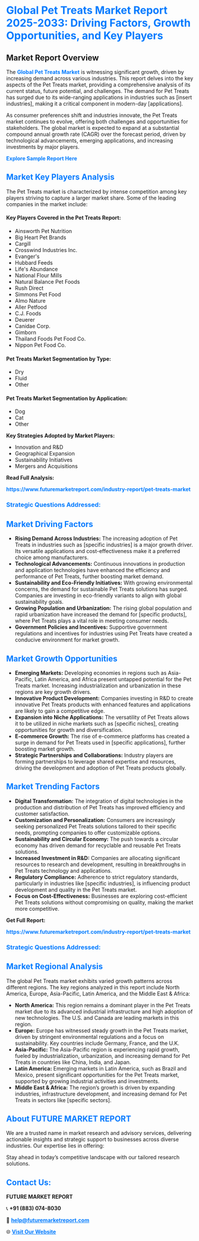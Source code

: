 <h1 style="color: #007BFF;">Global Pet Treats Market Report 2025-2033: Driving Factors, Growth Opportunities, and Key Players</h1>

<section id="overview">
<h2>Market Report Overview</h2>
<p>The <a href="https://www.futuremarketreport.com/industry-report/pet-treats-market" style="color: #007BFF; text-decoration: none;"><strong>Global Pet Treats Market</strong></a> is witnessing significant growth, driven by increasing demand across various industries. This report delves into the key aspects of the Pet Treats market, providing a comprehensive analysis of its current status, future potential, and challenges. The demand for Pet Treats has surged due to its wide-ranging applications in industries such as [insert industries], making it a critical component in modern-day [applications].</p>
<p>As consumer preferences shift and industries innovate, the Pet Treats market continues to evolve, offering both challenges and opportunities for stakeholders. The global market is expected to expand at a substantial compound annual growth rate (CAGR) over the forecast period, driven by technological advancements, emerging applications, and increasing investments by major players.</p>
</section>

<section id="overview">
<p><a href="https://www.futuremarketreport.com/request-sample/reportId=84587" style="color: #007BFF; text-decoration: none;"><strong>Explore Sample Report Here</strong></a></p>
</section>

<section id="key-players">
<h2 style="color: #007BFF;">Market Key Players Analysis</h2>
<p>The Pet Treats market is characterized by intense competition among key players striving to capture a larger market share. Some of the leading companies in the market include:</p>
<h4>Key Players Covered in the Pet Treats Report:</h4>
<ul><li>Ainsworth Pet Nutrition</li><li>Big Heart Pet Brands</li><li>Cargill</li><li>Crosswind Industries Inc.</li><li>Evanger&#039;s</li><li>Hubbard Feeds</li><li>Life&#039;s Abundance</li><li>National Flour Mills</li><li>Natural Balance Pet Foods</li><li>Rush Direct</li><li>Simmons Pet Food</li><li>Almo Nature</li><li>Aller Petfood</li><li>C.J. Foods</li><li>Deuerer</li><li>Canidae Corp.</li><li>Gimborn</li><li>Thailand Foods Pet Food Co.</li><li>Nippon Pet Food Co.</li></ul>
<h4>Pet Treats Market Segmentation by Type:</h4>
<ul><li>Dry</li><li>Fluid</li><li>Other</li></ul>

<h4>Pet Treats Market Segmentation by Application:</h4>
<ul><li>Dog</li><li>Cat</li><li>Other</li></ul>
<p><strong>Key Strategies Adopted by Market Players:</strong></p>
<ul>
<li>Innovation and R&D</li>
<li>Geographical Expansion</li>
<li>Sustainability Initiatives</li>
<li>Mergers and Acquisitions</li>
</ul>
</section>

<section>
<p><strong>Read Full Analysis: </strong></p><a href="https://www.futuremarketreport.com/industry-report/pet-treats-market" style="color: #007BFF; text-decoration: none;"><strong>https://www.futuremarketreport.com/industry-report/pet-treats-market</strong></a>
<h3 style="color: #007BFF;">Strategic Questions Addressed:</h3>
</section>

<section id="driving-factors">
<h2 style="color: #007BFF;">Market Driving Factors</h2>
<ul>
<li><strong>Rising Demand Across Industries:</strong> The increasing adoption of Pet Treats in industries such as [specific industries] is a major growth driver. Its versatile applications and cost-effectiveness make it a preferred choice among manufacturers.</li>
<li><strong>Technological Advancements:</strong> Continuous innovations in production and application technologies have enhanced the efficiency and performance of Pet Treats, further boosting market demand.</li>
<li><strong>Sustainability and Eco-Friendly Initiatives:</strong> With growing environmental concerns, the demand for sustainable Pet Treats solutions has surged. Companies are investing in eco-friendly variants to align with global sustainability goals.</li>
<li><strong>Growing Population and Urbanization:</strong> The rising global population and rapid urbanization have increased the demand for [specific products], where Pet Treats plays a vital role in meeting consumer needs.</li>
<li><strong>Government Policies and Incentives:</strong> Supportive government regulations and incentives for industries using Pet Treats have created a conducive environment for market growth.</li>
</ul>
</section>

<section id="growth-opportunities">
<h2 style="color: #007BFF;">Market Growth Opportunities</h2>
<ul>
<li><strong>Emerging Markets:</strong> Developing economies in regions such as Asia-Pacific, Latin America, and Africa present untapped potential for the Pet Treats market. Increasing industrialization and urbanization in these regions are key growth drivers.</li>
<li><strong>Innovative Product Development:</strong> Companies investing in R&D to create innovative Pet Treats products with enhanced features and applications are likely to gain a competitive edge.</li>
<li><strong>Expansion into Niche Applications:</strong> The versatility of Pet Treats allows it to be utilized in niche markets such as [specific niches], creating opportunities for growth and diversification.</li>
<li><strong>E-commerce Growth:</strong> The rise of e-commerce platforms has created a surge in demand for Pet Treats used in [specific applications], further boosting market growth.</li>
<li><strong>Strategic Partnerships and Collaborations:</strong> Industry players are forming partnerships to leverage shared expertise and resources, driving the development and adoption of Pet Treats products globally.</li>
</ul>
</section>

<section id="trending-factors">
<h2 style="color: #007BFF;">Market Trending Factors</h2>
<ul>
<li><strong>Digital Transformation:</strong> The integration of digital technologies in the production and distribution of Pet Treats has improved efficiency and customer satisfaction.</li>
<li><strong>Customization and Personalization:</strong> Consumers are increasingly seeking personalized Pet Treats solutions tailored to their specific needs, prompting companies to offer customizable options.</li>
<li><strong>Sustainability and Circular Economy:</strong> The push towards a circular economy has driven demand for recyclable and reusable Pet Treats solutions.</li>
<li><strong>Increased Investment in R&D:</strong> Companies are allocating significant resources to research and development, resulting in breakthroughs in Pet Treats technology and applications.</li>
<li><strong>Regulatory Compliance:</strong> Adherence to strict regulatory standards, particularly in industries like [specific industries], is influencing product development and quality in the Pet Treats market.</li>
<li><strong>Focus on Cost-Effectiveness:</strong> Businesses are exploring cost-efficient Pet Treats solutions without compromising on quality, making the market more competitive.</li>
</ul>
</section>

<section>
<p><strong>Get Full Report: </strong></p><a href="https://www.futuremarketreport.com/industry-report/pet-treats-market" style="color: #007BFF; text-decoration: none;"><strong>https://www.futuremarketreport.com/industry-report/pet-treats-market</strong></a>
<h3 style="color: #007BFF;">Strategic Questions Addressed:</h3>
</section>


<section id="regional-analysis">
<h2 style="color: #007BFF;">Market Regional Analysis</h2>
<p>The global Pet Treats market exhibits varied growth patterns across different regions. The key regions analyzed in this report include North America, Europe, Asia-Pacific, Latin America, and the Middle East & Africa:</p>
<ul>
<li><strong>North America:</strong> This region remains a dominant player in the Pet Treats market due to its advanced industrial infrastructure and high adoption of new technologies. The U.S. and Canada are leading markets in this region.</li>
<li><strong>Europe:</strong> Europe has witnessed steady growth in the Pet Treats market, driven by stringent environmental regulations and a focus on sustainability. Key countries include Germany, France, and the U.K.</li>
<li><strong>Asia-Pacific:</strong> The Asia-Pacific region is experiencing rapid growth, fueled by industrialization, urbanization, and increasing demand for Pet Treats in countries like China, India, and Japan.</li>
<li><strong>Latin America:</strong> Emerging markets in Latin America, such as Brazil and Mexico, present significant opportunities for the Pet Treats market, supported by growing industrial activities and investments.</li>
<li><strong>Middle East & Africa:</strong> The region’s growth is driven by expanding industries, infrastructure development, and increasing demand for Pet Treats in sectors like [specific sectors].</li>
</ul>
</section>

<footer>
<h2 style="color: #007BFF;">About FUTURE MARKET REPORT</h2>
<p>We are a trusted name in market research and advisory services, delivering actionable insights and strategic support to businesses across diverse industries. Our expertise lies in offering:</p>

<p>Stay ahead in today’s competitive landscape with our tailored research solutions.</p>

<h2 style="color: #007BFF;">Contact Us:</h2>
<p><strong>FUTURE MARKET REPORT</strong></p>
<p>📞 <strong>+91 (883) 074-8030</strong></p>
<p>📧 <strong><a href="mailto:help@futuremarketreport.com" style="color: #007BFF;">help@futuremarketreport.com</a></strong></p>
<p>🌐 <strong><a href="https://www.futuremarketreport.com/" style="color: #007BFF;">Visit Our Website</a></strong></p>
</footer>